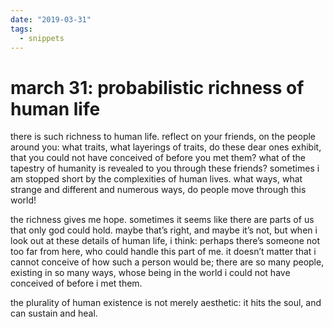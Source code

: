 ```yaml
---
date: "2019-03-31"
tags:
  - snippets
---
```

# march 31: probabilistic richness of human life

there is such richness to human life. reflect on your friends, on the people around you: what traits, what layerings of traits, do these dear ones exhibit, that you could not have conceived of before you met them? what of the tapestry of humanity is revealed to you through these friends? sometimes i am stopped short by the complexities of human lives. what ways, what strange and different and numerous ways, do people move through this world!

the richness gives me hope. sometimes it seems like there are parts of us that only god could hold. maybe that’s right, and maybe it’s not, but when i look out at these details of human life, i think: perhaps there’s someone not too far from here, who could handle this part of me. it doesn’t matter that i cannot conceive of how such a person would be; there are so many people, existing in so many ways, whose being in the world i could not have conceived of before i met them.

the plurality of human existence is not merely aesthetic: it hits the soul, and can sustain and heal.
